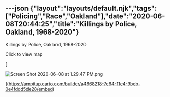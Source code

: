 ---json
{"layout":"layouts/default.njk","tags":["Policing","Race","Oakland"],"date":"2020-06-08T20:44:25","title":"Killings by Police, Oakland, 1968-2020"}
---

Killings by Police, Oakland, 1968-2020

Click to view map

[

![Screen Shot 2020-06-08 at 1.29.47 PM.png](https://images.squarespace-cdn.com/content/v1/52b7d7a6e4b0b3e376ac8ea2/1591648959042-6UH6TJGI23OOZY78SINR/ke17ZwdGBToddI8pDm48kAYDj9iPa1HzGokWOJjW4k8UqsxRUqqbr1mOJYKfIPR7LoDQ9mXPOjoJoqy81S2I8N_N4V1vUb5AoIIIbLZhVYxCRW4BPu10St3TBAUQYVKc4g24uJA6Hcjp8EB7hr50bkl1etl16CLRV-Fyw_NnGECkVF1uSdeQy9hLSkV1l7_P/Screen+Shot+2020-06-08+at+1.29.47+PM.png)

](https://ampitup.carto.com/builder/a4668218-7e64-11e4-9beb-0e4fddd5de28/embed)